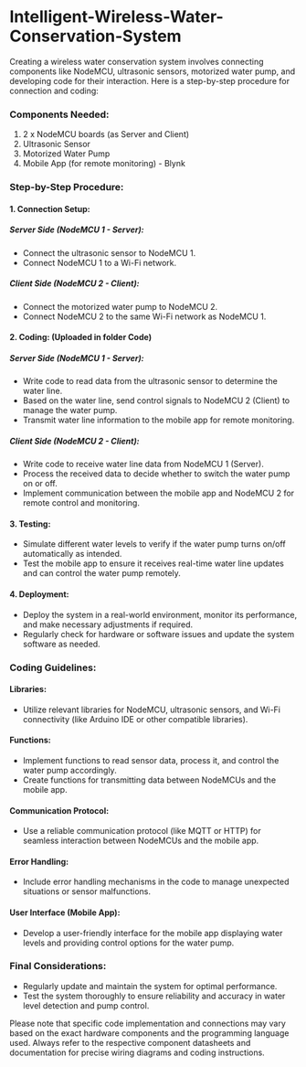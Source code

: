 # Intelligent-Wireless-Water-Conservation-System

Creating a wireless water conservation system involves connecting components like NodeMCU, ultrasonic sensors, motorized water pump, and developing code for their interaction. Here is a step-by-step procedure for connection and coding:

### Components Needed:
1. 2 x NodeMCU boards (as Server and Client)
2. Ultrasonic Sensor
3. Motorized Water Pump
4. Mobile App (for remote monitoring) - Blynk

### Step-by-Step Procedure:

#### 1. Connection Setup:

##### Server Side (NodeMCU 1 - Server):
- Connect the ultrasonic sensor to NodeMCU 1.
- Connect NodeMCU 1 to a Wi-Fi network.

##### Client Side (NodeMCU 2 - Client):
- Connect the motorized water pump to NodeMCU 2.
- Connect NodeMCU 2 to the same Wi-Fi network as NodeMCU 1.

#### 2. Coding: (Uploaded in folder Code)

##### Server Side (NodeMCU 1 - Server):
- Write code to read data from the ultrasonic sensor to determine the water line.
- Based on the water line, send control signals to NodeMCU 2 (Client) to manage the water pump.
- Transmit water line information to the mobile app for remote monitoring.

##### Client Side (NodeMCU 2 - Client):
- Write code to receive water line data from NodeMCU 1 (Server).
- Process the received data to decide whether to switch the water pump on or off.
- Implement communication between the mobile app and NodeMCU 2 for remote control and monitoring.

#### 3. Testing:

- Simulate different water levels to verify if the water pump turns on/off automatically as intended.
- Test the mobile app to ensure it receives real-time water line updates and can control the water pump remotely.

#### 4. Deployment:

- Deploy the system in a real-world environment, monitor its performance, and make necessary adjustments if required.
- Regularly check for hardware or software issues and update the system software as needed.

### Coding Guidelines:

#### Libraries:
- Utilize relevant libraries for NodeMCU, ultrasonic sensors, and Wi-Fi connectivity (like Arduino IDE or other compatible libraries).

#### Functions:
- Implement functions to read sensor data, process it, and control the water pump accordingly.
- Create functions for transmitting data between NodeMCUs and the mobile app.

#### Communication Protocol:
- Use a reliable communication protocol (like MQTT or HTTP) for seamless interaction between NodeMCUs and the mobile app.

#### Error Handling:
- Include error handling mechanisms in the code to manage unexpected situations or sensor malfunctions.

#### User Interface (Mobile App):
- Develop a user-friendly interface for the mobile app displaying water levels and providing control options for the water pump.

### Final Considerations:

- Regularly update and maintain the system for optimal performance.
- Test the system thoroughly to ensure reliability and accuracy in water level detection and pump control.

Please note that specific code implementation and connections may vary based on the exact hardware components and the programming language used. Always refer to the respective component datasheets and documentation for precise wiring diagrams and coding instructions.
